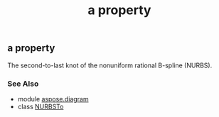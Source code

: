 ﻿---
title: a property
second_title: Aspose.Diagram for Python via .NET API References
description: 
type: docs
weight: 40
url: /python-net/aspose.diagram/nurbsto/a/
is_root: false
---

## a property


The second-to-last knot of the nonuniform rational B-spline (NURBS).

### See Also
* module [aspose.diagram](../../)
* class [NURBSTo](/diagram/python-net/aspose.diagram/nurbsto)
